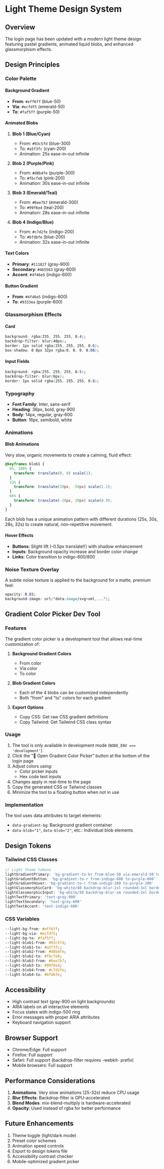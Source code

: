 # Light Theme Design System

## Overview

The login page has been updated with a modern light theme design featuring pastel gradients, animated liquid blobs, and enhanced glassmorphism effects.

## Design Principles

### Color Palette

#### Background Gradient
- **From**: `#eff6ff` (blue-50)
- **Via**: `#ecfdf5` (emerald-50)
- **To**: `#faf5ff` (purple-50)

#### Animated Blobs
1. **Blob 1 (Blue/Cyan)**
   - From: `#93c5fd` (blue-300)
   - To: `#a5f3fc` (cyan-200)
   - Animation: 25s ease-in-out infinite

2. **Blob 2 (Purple/Pink)**
   - From: `#d8b4fe` (purple-300)
   - To: `#fbcfe8` (pink-200)
   - Animation: 30s ease-in-out infinite

3. **Blob 3 (Emerald/Teal)**
   - From: `#6ee7b7` (emerald-300)
   - To: `#99f6e4` (teal-200)
   - Animation: 28s ease-in-out infinite

4. **Blob 4 (Indigo/Blue)**
   - From: `#c7d2fe` (indigo-200)
   - To: `#bfdbfe` (blue-200)
   - Animation: 32s ease-in-out infinite

#### Text Colors
- **Primary**: `#111827` (gray-900)
- **Secondary**: `#4b5563` (gray-600)
- **Accent**: `#4f46e5` (indigo-600)

#### Button Gradient
- **From**: `#4f46e5` (indigo-600)
- **To**: `#9333ea` (purple-600)

### Glassmorphism Effects

#### Card
```css
background: rgba(255, 255, 255, 0.4);
backdrop-filter: blur(40px);
border: 1px solid rgba(255, 255, 255, 0.6);
box-shadow: 0 8px 32px rgba(0, 0, 0, 0.08);
```

#### Input Fields
```css
background: rgba(255, 255, 255, 0.5);
backdrop-filter: blur(8px);
border: 1px solid rgba(255, 255, 255, 0.8);
```

### Typography
- **Font Family**: Inter, sans-serif
- **Heading**: 36px, bold, gray-900
- **Body**: 14px, regular, gray-600
- **Button**: 16px, semibold, white

### Animations

#### Blob Animations
Very slow, organic movements to create a calming, fluid effect:

```css
@keyframes blob1 {
  0%, 100% {
    transform: translate(0, 0) scale(1);
  }
  33% {
    transform: translate(30px, -50px) scale(1.1);
  }
  66% {
    transform: translate(-20px, 20px) scale(0.9);
  }
}
```

Each blob has a unique animation pattern with different durations (25s, 30s, 28s, 32s) to create natural, non-repetitive movement.

#### Hover Effects
- **Buttons**: Slight lift (-0.5px translateY) with shadow enhancement
- **Inputs**: Background opacity increase and border color change
- **Links**: Color transition to indigo-600/800

### Noise Texture Overlay

A subtle noise texture is applied to the background for a matte, premium feel:

```css
opacity: 0.03;
background-image: url("data:image/svg+xml,...");
```

## Gradient Color Picker Dev Tool

### Features

The gradient color picker is a development tool that allows real-time customization of:

1. **Background Gradient Colors**
   - From color
   - Via color
   - To color

2. **Blob Gradient Colors**
   - Each of the 4 blobs can be customized independently
   - Both "from" and "to" colors for each gradient

3. **Export Options**
   - Copy CSS: Get raw CSS gradient definitions
   - Copy Tailwind: Get Tailwind CSS class syntax

### Usage

1. The tool is only available in development mode (`NODE_ENV === 'development'`)
2. Click the "🎨 Open Gradient Color Picker" button at the bottom of the login page
3. Adjust colors using:
   - Color picker inputs
   - Hex code text inputs
4. Changes apply in real-time to the page
5. Copy the generated CSS or Tailwind classes
6. Minimize the tool to a floating button when not in use

### Implementation

The tool uses data attributes to target elements:
- `data-gradient-bg`: Background gradient container
- `data-blob="1"`, `data-blob="2"`, etc.: Individual blob elements

## Design Tokens

### Tailwind CSS Classes

```typescript
// Light theme tokens
lightGradientPrimary: 'bg-gradient-to-br from-blue-50 via-emerald-50 to-purple-50'
lightGradientButton: 'bg-gradient-to-r from-indigo-600 to-purple-600'
lightGradientHover: 'bg-gradient-to-r from-indigo-200 to-purple-200'
lightGlassmorphicCard: 'bg-white/40 backdrop-blur-2xl rounded-3xl border border-white/60'
lightGlassmorphicInput: 'bg-white/50 backdrop-blur-sm rounded-2xl border border-white/80'
lightTextPrimary: 'text-gray-900'
lightTextSecondary: 'text-gray-600'
lightTextAccent: 'text-indigo-600'
```

### CSS Variables

```css
--light-bg-from: #eff6ff;
--light-bg-via: #ecfdf5;
--light-bg-to: #faf5ff;
--light-blob1-from: #93c5fd;
--light-blob1-to: #a5f3fc;
--light-blob2-from: #d8b4fe;
--light-blob2-to: #fbcfe8;
--light-blob3-from: #6ee7b7;
--light-blob3-to: #99f6e4;
--light-blob4-from: #c7d2fe;
--light-blob4-to: #bfdbfe;
```

## Accessibility

- High contrast text (gray-900 on light backgrounds)
- ARIA labels on all interactive elements
- Focus states with indigo-500 ring
- Error messages with proper ARIA attributes
- Keyboard navigation support

## Browser Support

- Chrome/Edge: Full support
- Firefox: Full support
- Safari: Full support (backdrop-filter requires -webkit- prefix)
- Mobile browsers: Full support

## Performance Considerations

1. **Animations**: Very slow animations (25-32s) reduce CPU usage
2. **Blur Effects**: Backdrop-filter is GPU-accelerated
3. **Blend Modes**: mix-blend-multiply is hardware-accelerated
4. **Opacity**: Used instead of rgba for better performance

## Future Enhancements

1. Theme toggle (light/dark mode)
2. Preset color schemes
3. Animation speed controls
4. Export to design tokens file
5. Accessibility contrast checker
6. Mobile-optimized gradient picker
